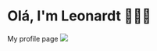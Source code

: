 # Olá, I'm Leonardt 👨🏻‍💻

My profile page
<a href="https://leovenom.github.io/profile/">
  <img src="https://i.imgur.com/PEYwiAn.png">
</a>
